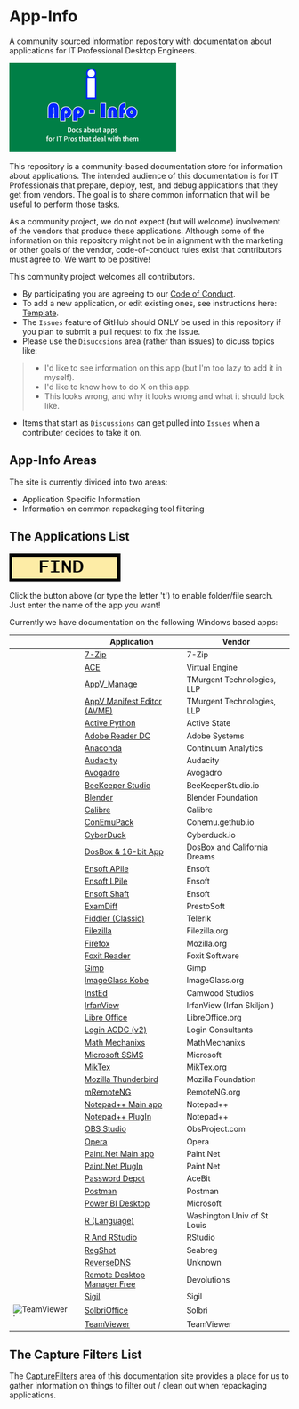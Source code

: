 # App-Info
A community sourced information repository with documentation about applications for IT Professional Desktop Engineers.

[<img src="media/App-Info.png" alt="App-Info logo" width="300" />](media/App-Info.png)

This repository is a community-based documentation store for information about applications.  The intended audience of this documentation is for IT Professionals that prepare, deploy, test, and debug applications that they get from vendors.  The goal is to share common information that will be useful to perform those tasks.

As a community project, we do not expect (but will welcome) involvement of the vendors that produce these applications.  Although some of the information on this repository might not be in alignment with the marketing or other goals of the vendor, code-of-conduct rules exist that contributors must agree to.  We want to be positive!

This community project welcomes all contributors. 
* By participating you are agreeing to our [Code of Conduct](CODE_OF_CONDUCT.md).
* To add a new application, or edit existing ones, see instructions here: [Template](/Templates).
* The `Issues` feature of GitHub should ONLY be used in this repository if you plan to submit a pull request to fix the issue.
* Please use the `Disuccsions` area (rather than issues) to dicuss topics like:
> * I'd like to see information on this app (but I'm too lazy to add it in myself).
> * I'd like to know how to do X on this app.
> * This looks wrong, and why it looks wrong and what it should look like.
* Items that start as `Discussions` can get pulled into `Issues` when a contributer decides to take it on.

## App-Info Areas
The site is currently divided into two areas:
* Application Specific Information
* Information on common repackaging tool filtering

## The Applications List

<a href="https://github.com/TimMangan/App-Info/find/main"> <img src="media/Find.png" alt="Find" width="200" /> </a> 

Click the button above (or type the letter 't') to enable folder/file search.  Just enter the name of the app you want!


Currently we have documentation on the following Windows based apps:

| | Application | Vendor |
|----|----|----|
| | [7-Zip](docs/Windows/7-Zip) | 7-Zip |
| | [ACE](docs/Windows/VirtualEngine/Ace) | Virtual Engine |
| | [AppV_Manage](docs/Windows/TMurgent/AppV_Manage) | TMurgent Technologies, LLP |
| | [AppV Manifest Editor (AVME)](docs/Windows/TMurgent/AppVManifestEditor) | TMurgent Technologies, LLP |
| | [Active Python](docs/Windows/Active%20State//ActivePython) | Active State |
| | [Adobe Reader DC](docs/Windows/Adobe/AdobeReader%20DC) | Adobe Systems |
| | [Anaconda](docs/Windows/ContinuumAnalytics/Anaconda) | Continuum Analytics |
| | [Audacity](docs/Windows/Audacity) | Audacity |
| | [Avogadro](docs/Windows/Avogadro) | Avogadro |
| | [BeeKeeper Studio](docs/Windows/BeekeeperStudio) | BeeKeeperStudio.io |
| | [Blender](docs/Windows/Blender) | Blender Foundation |
| | [Calibre](docs/Windows/Calibre) | Calibre |
| | [ConEmuPack](docs/Windows/ConEmu/ConEmuPack) | Conemu.gethub.io |
| | [CyberDuck](docs/Windows/CyberDuck) | Cyberduck.io |
| | [DosBox & 16-bit App](docs/Windows/DosBox_Blockout) | DosBox and California Dreams |
| | [Ensoft APile](docs/Windows/Ensoft/APile) | Ensoft |
| | [Ensoft LPile](docs/Windows/Ensoft/LPile) | Ensoft |
| | [Ensoft Shaft](docs/Windows/Ensoft/Shaft) | Ensoft |
| | [ExamDiff](docs/Windows/PrestoSoft/ExamDiff) | PrestoSoft |
| | [Fiddler (Classic)](docs/Windows/Telerik/Fiddler) | Telerik |
| | [Filezilla](docs/Windows/Filezilla) | Filezilla.org |
| | [Firefox](docs/Windows/Mozilla/Firefox) | Mozilla.org |
| | [Foxit Reader](docs/Windows/Foxit%20Software/Foxit%20Reader) | Foxit Software |
| | [Gimp](docs/Windows/Gimp) | Gimp |
| | [ImageGlass Kobe](docs/Windows/ImageGlass.org/ImageGlass%20Kobe) | ImageGlass.org |
| | [InstEd](docs/Windows/Camwood/InstEd) | Camwood Studios |
| | [IrfanView](docs/Windows/IrfanView) | IrfanView (Irfan Skiljan ) |
| | [Libre Office](docs/Windows/LibreOffice) | LibreOffice.org |
| | [Login ACDC (v2)](docs/Windows/LoginConsultants/ACDC%20v2) | Login Consultants |
| | [Math Mechanixs](docs/Windows/MathMechanixs) | MathMechanixs |
| | [Microsoft SSMS](docs/Windows/Microsoft/SSMS) | Microsoft |
| | [MikTex](docs/Windows/MikTex) | MikTex.org |
| | [Mozilla Thunderbird](docs/Windows/Mozilla/Thunderbird) | Mozilla Foundation |
| | [mRemoteNG](docs/Windows/mRemoteNG) | RemoteNG.org |
| | [Notepad++ Main app](docs/Windows/Notepad++/MainApp) | Notepad++ |
| | [Notepad++ PlugIn](docs/Windows/Notepad++/Plugin-Compare) | Notepad++ |
| | [OBS Studio](docs/Windows/ObsStudio) | ObsProject.com |
| | [Opera](docs/Windows/Opera) | Opera |
| | [Paint.Net Main app](docs/Windows/Paint.Net/Paint.Net%20MainApp) | Paint.Net |
| | [Paint.Net PlugIn](docs/Windows/Paint.Net/Paint.Net%20Plugins) | Paint.Net |
| | [Password Depot](docs/Windows/PasswordDepot) | AceBit |
| | [Postman](docs/Windows/Postman) | Postman |
| | [Power BI Desktop](docs/Windows/Microsoft/PowerBIDesktop) | Microsoft |
| | [R (Language)](docs/Windows/R/R%20Language) |Washington Univ of St Louis |
| | [R And RStudio](docs/Windows/R/R%20with%20RStudio) | RStudio |
| | [RegShot](docs/Windows/Seabreg/RegShot) | Seabreg |
| | [ReverseDNS](docs/Windows/ReverseDNS) | Unknown |
| | [Remote Desktop Manager Free](docs/Windows/Devolutions/RemoteDesktopManager%20Free) | Devolutions |
| | [Sigil](docs/Windows/Sigil) | Sigil |
| [<img src="/media/AppIcons/SOLBRI-Square44x44Logo.scale-100.png" align="left" Height="22" alt="TeamViewer logo"  />](/media/AppIcons/SOLBRI-Square44x44Logo.scale-100.png) | [SolbriOffice](docs/Windows/Solbri/SolbriOffice) | Solbri |
| | [TeamViewer](docs/Windows/TeamViewer) | TeamViewer |


## The Capture Filters List

The [CaptureFilters](docs/CaptureFilters) area of this documentation site provides a place for us to gather information on things to filter out / clean out when repackaging applications.
